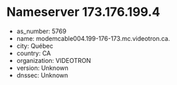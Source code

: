 # Nameserver 173.176.199.4

* as_number: 5769
* name: modemcable004.199-176-173.mc.videotron.ca.
* city: Québec
* country: CA
* organization: VIDEOTRON
* version: Unknown
* dnssec: Unknown
